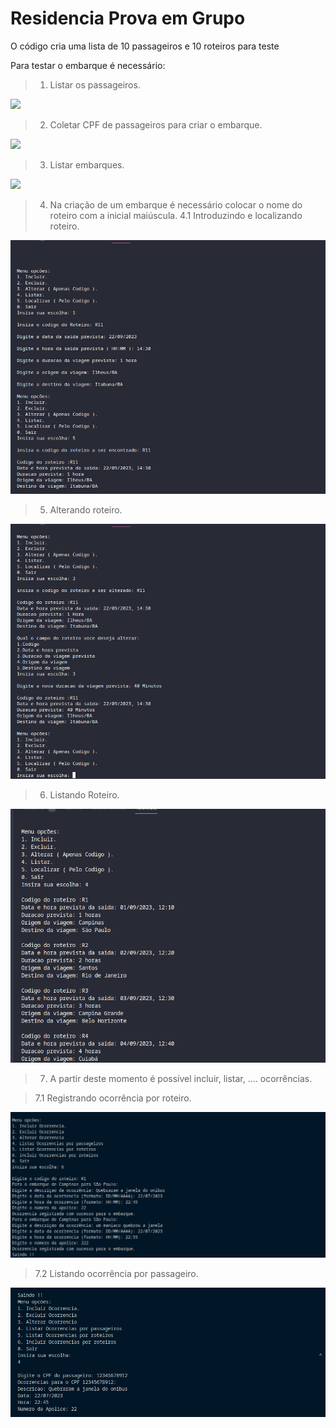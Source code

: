 # Residencia Prova em Grupo 

O código cria uma lista de 10 passageiros e 10 roteiros para teste

Para testar o embarque é necessário: 

> 1. Listar os passageiros.
<img src="/grupo/screens/Teste Módulo Passageiro - Incluindo.png">

> 2. Coletar CPF de passageiros para criar o embarque.
<img src="/grupo/screens/Teste Módulo Embarque - Gerando lista de Passageiros e Registrando Embarques.png">

> 3. Listar embarques.
<img src="/grupo/screens/Teste Módulo Embarque - Registro e Listagem de Embarques.png.png">

> 4. Na criação de um embarque é necessário colocar o nome do roteiro com a inicial maiúscula.
> 4.1 Introduzindo e localizando roteiro.
<img src="/grupo/screens/Roteiro - Incluir e Localizar.png">

> 5. Alterando roteiro.
<img src="/grupo/screens/Roteiro - Alterando.png">

> 6. Listando Roteiro.
<img src="/grupo/screens/Roteiro - Listar.png">

> 7. A partir deste momento é possível incluir, listar, .... ocorrências.

> 7.1 Registrando ocorrência por roteiro.
<img src="/grupo/screens/Registrar ocorrencia por roteiro.png">

> 7.2 Listando ocorrência por passageiro.
<img src="/grupo/screens/Listar ocorrencia por passageiro.png">
